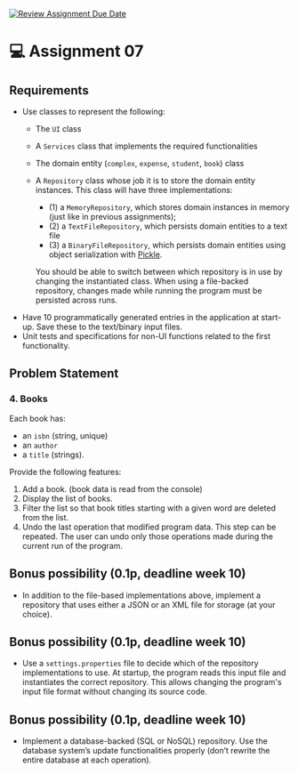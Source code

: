 [![Review Assignment Due Date](https://classroom.github.com/assets/deadline-readme-button-24ddc0f5d75046c5622901739e7c5dd533143b0c8e959d652212380cedb1ea36.svg)](https://classroom.github.com/a/MrnA3ZI7)
# 💻 Assignment 07
## Requirements

- Use classes to represent the following:
    - The `UI` class
    - A `Services` class that implements the required functionalities
    - The domain entity (`complex`,  `expense`,  `student`, `book`) class
    - A `Repository` class whose job it is to store the domain entity instances. This class will have three implementations: 
      - (1) a `MemoryRepository`, which stores domain instances in memory (just like in previous assignments); 
      - (2) a `TextFileRepository`, which persists domain entities to a text file
      - (3) a `BinaryFileRepository`, which persists domain entities using object serialization with [Pickle](https://docs.python.org/3.10/library/pickle.html). 
      
      You should be able to switch between which repository is in use by changing the instantiated class. When using a file-backed repository, changes made while running the program must be persisted across runs.  
- Have 10 programmatically generated entries in the application at start-up. Save these to the text/binary input files.
- Unit tests and specifications for non-UI functions related to the first functionality.

## Problem Statement
### 4. Books
Each book has: 
- an `isbn` (string, unique)
- an `author`
- a `title` (strings). 

Provide the following features:
1. Add a book. (book data is read from the console)
2. Display the list of books.
3. Filter the list so that book titles starting with a given word are deleted from the list.
4. Undo the last operation that modified program data. This step can be repeated. The user can undo only those operations made during the current run of the program.

## Bonus possibility (0.1p, deadline week 10)
- In addition to the file-based implementations above, implement a repository that uses either a JSON or an XML file for storage (at your choice).

## Bonus possibility (0.1p, deadline week 10)
- Use a `settings.properties` file to decide which of the repository implementations to use. At startup, the program reads this input file and instantiates the correct repository. This allows changing the program's input file format without changing its source code.

## Bonus possibility (0.1p, deadline week 10)
- Implement a database-backed (SQL or NoSQL) repository. Use the database system’s update functionalities properly (don’t rewrite the entire database at each operation).
